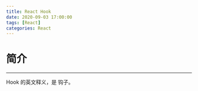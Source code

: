 ```yaml
---
title: React Hook
date: 2020-09-03 17:00:00
tags: [React]
categories: React
---
```


# 简介
----

Hook 的英文释义，是 钩子。




